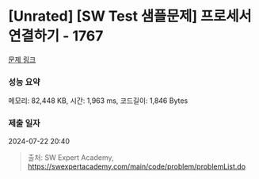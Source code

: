 # [Unrated] [SW Test 샘플문제] 프로세서 연결하기 - 1767 

[문제 링크](https://swexpertacademy.com/main/code/problem/problemDetail.do?contestProbId=AV4suNtaXFEDFAUf) 

### 성능 요약

메모리: 82,448 KB, 시간: 1,963 ms, 코드길이: 1,846 Bytes

### 제출 일자

2024-07-22 20:40



> 출처: SW Expert Academy, https://swexpertacademy.com/main/code/problem/problemList.do